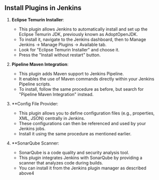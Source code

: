 ## Install Plugins in Jenkins

1. **Eclipse Temurin Installer**:

	- This plugin allows Jenkins to automatically install and set up the Eclipse Temurin JDK, previously known as AdoptOpenJDK.
	- To install it, navigate to the Jenkins dashboard, then to Manage Jenkins -> Manage Plugins -> Available tab.
	- Look for "Eclipse Temurin Installer" and choose it.
	- Press the "Install without restart" button.
   
2. **Pipeline Maven Integration**:
   - This plugin adds Maven support to Jenkins Pipeline.
   - It enables the use of Maven commands directly within your Jenkins Pipeline scripts.
   - To install, follow the same procedure as before, but search for "Pipeline Maven Integration" instead.
   
3. **Config File Provider:

   - This plugin allows you to define configuration files (e.g., properties, XML, JSON) centrally in Jenkins.
   - These configurations can then be referenced and used by your Jenkins jobs.
   - Install it using the same procedure as mentioned earlier.

4. **SonarQube Scanner:

   - SonarQube is a code quality and security analysis tool.
   - This plugin integrates Jenkins with SonarQube by providing a scanner that analyzes code during builds.
   - You can install it from the Jenkins plugin manager as described above4